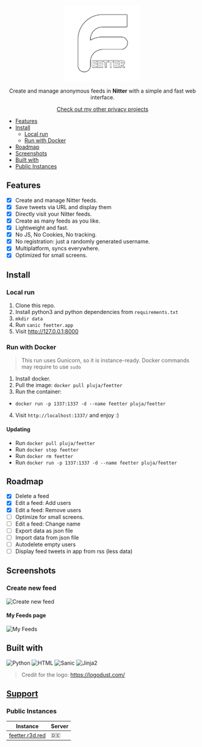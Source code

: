 <p align="center"><img width="200" src="misc/logo-with-text.png"></p>
<p align="center">Create and manage anonymous feeds in <b>Nitter</b> with a simple and fast web interface.</p>
<p align="center"><a href="https://github.com/pluja">Check out my other privacy projects</a></p>

- [Features](#features)
- [Install](#install)
  - [Local run](#local-run)
  - [Run with Docker](#run-with-docker)
- [Roadmap](#roadmap)
- [Screenshots](#screenshots)
- [Built with](#built-with)
- [Public Instances](#public-instances)

## Features
- [x] Create and manage Nitter feeds.
- [x] Save tweets via URL and display them
- [x] Directly visit your Nitter feeds.
- [x] Create as many feeds as you like.
- [x] Lightweight and fast.
- [x] No JS, No Cookies, No tracking.
- [x] No registration: just a randomly generated username.
- [x] Multiplatform, syncs everywhere.
- [x] Optimized for small screens. 

## Install

### Local run
1. Clone this repo.
2. Install python3 and python dependencies from `requirements.txt`
3. `mkdir data`
3. Run `sanic feetter.app`
4. Visit http://127.0.0.1:8000

### Run with Docker
> This run uses Gunicorn, so it is instance-ready.
> Docker commands may require to use `sudo`

1. Install docker.
2. Pull the image: `docker pull pluja/feetter`
3. Run the container:
  - `docker run -p 1337:1337 -d --name feetter pluja/feetter`
4. Visit `http://localhost:1337/` and enjoy :)

#### Updating
- Run `docker pull pluja/feetter`
- Run `docker stop feetter`
- Run `docker rm feetter`
- Run `docker run -p 1337:1337 -d --name feetter pluja/feetter`

## Roadmap

- [x] Delete a feed
- [x] Edit a feed: Add users
- [x] Edit a feed: Remove users
- [ ] Optimize for small screens.
- [ ] Edit a feed: Change name
- [ ] Export data as json file
- [ ] Import data from json file
- [ ] Autodelete empty users
- [ ] Display feed tweets in app from rss (less data)

## Screenshots

### Create new feed
![Create new feed](https://i.imgur.com/aWziQfG.png)

#### My Feeds page
![My Feeds](https://i.imgur.com/MrzVpyt.png)


## Built with

![Python](https://img.shields.io/badge/Python-3776AB?style=for-the-badge&logo=python&logoColor=white)
![HTML](https://img.shields.io/badge/HTML-239120?style=for-the-badge&logo=html5&logoColor=white)
![Sanic](https://img.shields.io/badge/-SANIC-ff69b4?style=for-the-badge)
![Jinja2](https://img.shields.io/badge/-Jinja2-B41717?style=for-the-badge&logo=jinja)

> Credit for the logo: https://logodust.com/


## [Support](https://github.com/pluja/pluja/blob/main/SUPPORT.md)
### Public Instances
| Instance	| Server	|
|-	|-	|
| [feetter.r3d.red](feetter.r3d.red) 	| 🇩🇪 	|
